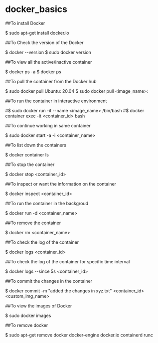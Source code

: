 # docker_basics

##To install Docker

  $ sudo apt-get install docker.io

##To Check the version of the Docker

  $ docker --version $ sudo docker version

##To view all the active/inactive container

  $ docker ps -a $ docker ps

##To pull the container from the Docker hub

  $ sudo docker pull Ubuntu: 20.04 $ sudo docker pull <image_name>:<version>

##To run the container in interactive environment

  #$ sudo docker run -it --name <image_name> /bin/bash 
  #$ docker container exec -it <container_id> bash

##To continue working in same container

  $ sudo docker start -a -i <container_name>

##To list down the containers

  $ docker container ls

##To stop the container

  $ docker stop <container_id>

##To inspect or want the information on the container

  $ docker inspect <container_id>

##To run the container in the backgroud

  $ docker run -d <container_name>

##To remove the container

  $ docker rm <container_name>

##To check the log of the container

  $ docker logs <container_id>

##To check the log of the container for specific time interval

  $ docker logs --since 5s <container_id>

##To commit the changes in the container

  $ docker commit -m "added the changes in xyz.txt" <container_id> <custom_img_name>

##To view the images of Docker

  $ sudo docker images

##To remove docker

  $ sudo apt-get remove docker docker-engine docker.io containerd runc
